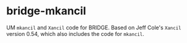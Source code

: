 bridge-mkancil
==============

UM `mkancil` and `Xancil` code for BRIDGE.  Based on Jeff Cole's
`Xancil` version 0.54, which also includes the code for `mkancil`.
